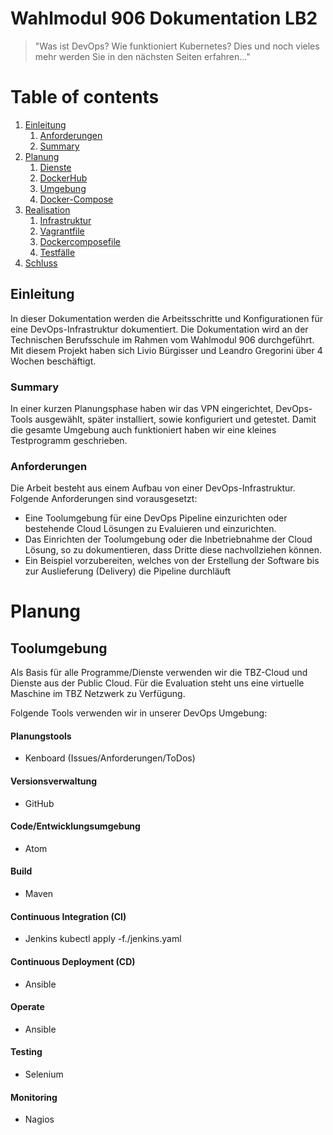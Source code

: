 # Wahlmodul 906 Dokumentation LB2
>"Was ist DevOps? Wie funktioniert Kubernetes? Dies und noch vieles mehr werden Sie in den nächsten Seiten erfahren..."

# Table of contents
1. [Einleitung](#Einleitung)
    1. [Anforderungen](#Anforderungen)
    2. [Summary](#Summary)
2. [Planung](#Planung)
    1. [Dienste](#Dienste)
    2. [DockerHub](#DockerHub)
    3. [Umgebung](#Umgebung)
    4. [Docker-Compose](#Docker-Compose)
3. [Realisation](#Realisation)
    1. [Infrastruktur](#Infrastruktur)
    2. [Vagrantfile](#Vagrantfile)
    3. [Dockercomposefile](#Dockercomposefile)
    4. [Testfälle](#Testfälle)
4. [Schluss](#Schluss)

## Einleitung
In dieser Dokumentation werden die Arbeitsschritte und Konfigurationen für eine DevOps-Infrastruktur dokumentiert. Die Dokumentation wird an der Technischen Berufsschule im Rahmen vom Wahlmodul 906 durchgeführt. Mit diesem Projekt haben sich Livio Bürgisser und Leandro Gregorini über 4 Wochen beschäftigt.

### Summary
In einer kurzen Planungsphase haben wir das VPN eingerichtet, DevOps-Tools ausgewählt, später installiert, sowie konfiguriert und getestet. Damit die gesamte Umgebung auch funktioniert haben wir eine kleines Testprogramm geschrieben.

### Anforderungen
Die Arbeit besteht aus einem Aufbau von einer DevOps-Infrastruktur. Folgende Anforderungen sind vorausgesetzt:
- Eine Toolumgebung für eine DevOps Pipeline einzurichten oder bestehende Cloud Lösungen zu Evaluieren und einzurichten.
- Das Einrichten der Toolumgebung oder die Inbetriebnahme der Cloud Lösung, so zu dokumentieren, dass Dritte diese
nachvollziehen können.
- Ein Beispiel vorzubereiten, welches von der Erstellung der Software bis zur Auslieferung (Delivery) die Pipeline durchläuft


# Planung
## Toolumgebung
Als Basis für alle Programme/Dienste verwenden wir die TBZ-Cloud und Dienste aus der Public Cloud. Für die Evaluation steht uns eine virtuelle Maschine im TBZ Netzwerk zu Verfügung.

Folgende Tools verwenden wir in unserer DevOps Umgebung:
#### Planungstools
- Kenboard (Issues/Anforderungen/ToDos)

#### Versionsverwaltung
- GitHub

#### Code/Entwicklungsumgebung
- Atom

#### Build
- Maven

#### Continuous Integration (CI)
- Jenkins
kubectl apply -f./jenkins.yaml

#### Continuous Deployment (CD)
- Ansible

#### Operate
- Ansible

#### Testing
- Selenium

#### Monitoring
- Nagios



